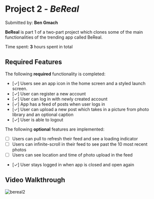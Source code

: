 # Project 2 - *BeReal*

Submitted by: **Ben Gmach**

**BeReal** is part 1 of a two-part project which clones some of the main functionalities of the trending app called BeReal.

Time spent: **3** hours spent in total

## Required Features

The following **required** functionality is completed:

- [✓] Users see an app icon in the home screen and a styled launch screen.
- [✓] User can register a new account
- [✓] User can log in with newly created account
- [✓] App has a feed of posts when user logs in
- [✓] User can upload a new post which takes in a picture from photo library and an optional caption	
- [✓] User is able to logout	
 
The following **optional** features are implemented:

- [ ] Users can pull to refresh their feed and see a loading indicator
- [ ] Users can infinite-scroll in their feed to see past the 10 most recent photos
- [ ] Users can see location and time of photo upload in the feed	
- [✓] User stays logged in when app is closed and open again	


## Video Walkthrough
![bereal2](https://github.com/user-attachments/assets/a9038bef-58e9-4b07-8e6f-38f6c1a73c19)
